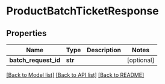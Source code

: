 # ProductBatchTicketResponse

## Properties
Name | Type | Description | Notes
------------ | ------------- | ------------- | -------------
**batch_request_id** | **str** |  | [optional] 

[[Back to Model list]](../README.md#documentation-for-models) [[Back to API list]](../README.md#documentation-for-api-endpoints) [[Back to README]](../README.md)

